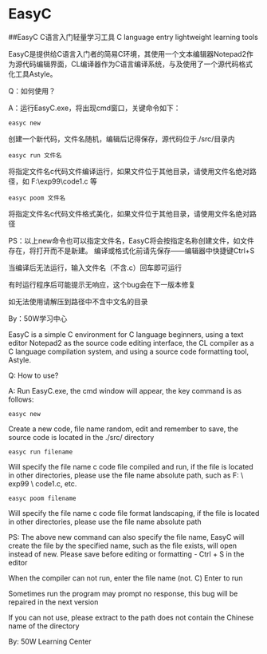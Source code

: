 # EasyC
##EasyC C语言入门轻量学习工具 C language entry lightweight learning tools

EasyC是提供给C语言入门者的简易C环境，其使用一个文本编辑器Notepad2作为源代码编辑界面，CL编译器作为C语言编译系统，与及使用了一个源代码格式化工具Astyle。

Q：如何使用？

A：运行EasyC.exe，将出现cmd窗口，关键命令如下：

	easyc new

创建一个新代码，文件名随机，编辑后记得保存，源代码位于./src/目录内

	easyc run 文件名

将指定文件名c代码文件编译运行，如果文件位于其他目录，请使用文件名绝对路径，如 F:\exp99\code1.c 等

	easyc poom 文件名

将指定文件名c代码文件格式美化，如果文件位于其他目录，请使用文件名绝对路径



PS：以上new命令也可以指定文件名，EasyC将会按指定名称创建文件，如文件存在，将打开而不是新建。
编译或格式化前请先保存——编辑器中快捷键Ctrl+S

当编译后无法运行，输入文件名（不含.c）回车即可运行

有时运行程序后可能提示无响应，这个bug会在下一版本修复

如无法使用请解压到路径中不含中文名的目录

By：50W学习中心


EasyC is a simple C environment for C language beginners, using a text editor Notepad2 as the source code editing interface, the CL compiler as a C language compilation system, and using a source code formatting tool, Astyle.

Q: How to use?

A: Run EasyC.exe, the cmd window will appear, the key command is as follows:

	easyc new

Create a new code, file name random, edit and remember to save, the source code is located in the ./src/ directory

	easyc run filename

Will specify the file name c code file compiled and run, if the file is located in other directories, please use the file name absolute path, such as F: \ exp99 \ code1.c, etc.

	easyc poom filename

Will specify the file name c code file format landscaping, if the file is located in other directories, please use the file name absolute path



PS: The above new command can also specify the file name, EasyC will create the file by the specified name, such as the file exists, will open instead of new.
Please save before editing or formatting - Ctrl + S in the editor

When the compiler can not run, enter the file name (not. C) Enter to run

Sometimes run the program may prompt no response, this bug will be repaired in the next version

If you can not use, please extract to the path does not contain the Chinese name of the directory

By: 50W Learning Center
